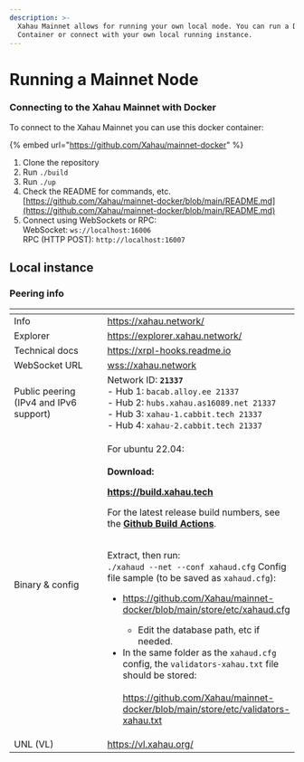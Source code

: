 ```yaml
---
description: >-
  Xahau Mainnet allows for running your own local node. You can run a Docker
  Container or connect with your own local running instance.
---
```


# Running a Mainnet Node

### Connecting to the Xahau Mainnet with Docker

To connect to the Xahau Mainnet you can use this docker container:

{% embed url="https://github.com/Xahau/mainnet-docker" %}

1. Clone the repository
2. Run `./build`
3. Run `./up`
4. Check the README for commands, etc. [https://github.com/Xahau/mainnet-docker/blob/main/README.md](https://github.com/Xahau/mainnet-docker/blob/main/README.md)
5. Connect using WebSockets or RPC:\
   WebSocket: `ws://localhost:16006`\
   RPC (HTTP POST): `http://localhost:16007`

## Local instance

### Peering info

<table data-header-hidden><thead><tr><th width="181"></th><th></th></tr></thead><tbody><tr><td>Info</td><td><a href="https://xahau.network/">https://xahau.network/</a></td></tr><tr><td>Explorer</td><td><a href="https://explorer.xahau.network/">https://explorer.xahau.network/</a></td></tr><tr><td>Technical docs</td><td><a href="https://xrpl-hooks.readme.io/">https://xrpl-hooks.readme.io</a></td></tr><tr><td>WebSocket URL</td><td><a href="wss://xahau.network">wss://xahau.network</a></td></tr><tr><td>Public peering (IPv4 and IPv6 support)</td><td>Network ID: <strong><code>21337</code></strong><br>- Hub 1: <code>bacab.alloy.ee 21337</code><br>- Hub 2: <code>hubs.xahau.as16089.net 21337</code><br>- Hub 3: <code>xahau-1.cabbit.tech 21337</code><br>- Hub 4: <code>xahau-2.cabbit.tech 21337</code></td></tr><tr><td>Binary &#x26; config</td><td><p>For ubuntu 22.04:<br><br><strong>Download:</strong></p><p><a href="https://build.xahau.tech"><strong>https://build.xahau.tech</strong></a></p><p></p><p>For the latest release build numbers, see the <a href="https://github.com/Xahau/xahaud/actions?query=branch%3Arelease+is%3Asuccess+build+using+docker"><strong>Github Build Actions</strong></a>.</p><p><br>Extract, then run:<br><code>./xahaud --net --conf xahaud.cfg</code> Config file sample (to be saved as <code>xahaud.cfg</code>):</p><ul><li><p><a href="https://github.com/Xahau/mainnet-docker/blob/main/store/etc/xahaud.sample.cfg">https://github.com/Xahau/mainnet-docker/blob/main/store/etc/xahaud.cfg</a></p><ul><li>Edit the database path, etc if needed.</li></ul></li><li>In the same folder as the <code>xahaud.cfg</code> config, the <code>validators-xahau.txt</code> file should be stored:<br><br><a href="https://github.com/Xahau/mainnet-docker/blob/main/store/etc/validators-xahau.sample.txt">https://github.com/Xahau/mainnet-docker/blob/main/store/etc/validators-xahau.txt</a></li></ul></td></tr><tr><td>UNL (VL)</td><td><a href="https://vl.xahau.org/">https://vl.xahau.org/</a></td></tr></tbody></table>
